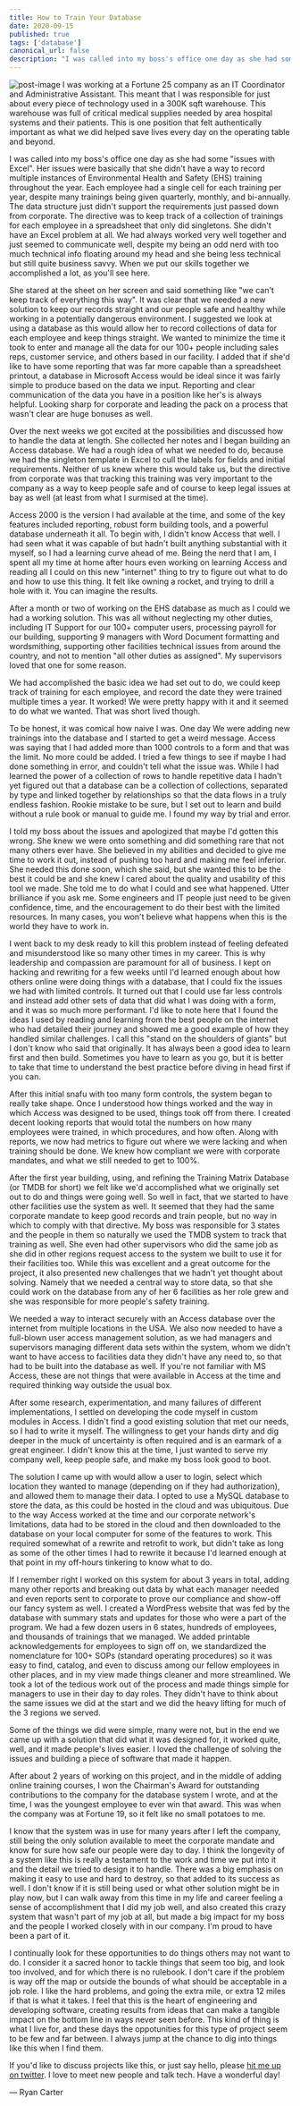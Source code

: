 ```yaml
---
title: How to Train Your Database
date: 2020-09-15
published: true
tags: ['database']
canonical_url: false
description: "I was called into my boss's office one day as she had some \"issues with Excel\". Her issues were basically that she didn't have a way to record multiple instances of Environmental Health and Safety (EHS) training throughout the year. The data structure just didn't support the requirements just passed down from corporate. She didn't have an Excel problem at all. It was clear that we needed a new solution to keep our records straight and our people safe and healthy while working in a potentially dangerous environment. I suggested we look at using a database..."
---
```

![post-image](./images/fabio-oyXis2kALVg-unsplash.jpg)
I was working at a Fortune 25 company as an IT Coordinator and Administrative Assistant. This meant that I was responsible for just about every piece of technology used in a 300K sqft warehouse. This warehouse was full of critical medical supplies needed by area hospital systems and their patients. This is one position that felt authentically important as what we did helped save lives every day on the operating table and beyond.

I was called into my boss's office one day as she had some "issues with Excel". Her issues were basically that she didn't have a way to record multiple instances of Environmental Health and Safety (EHS) training throughout the year. Each employee had a single cell for each training per year, despite many trainings being given quarterly, monthly, and bi-annually. The data structure just didn't support the requirements just passed down from corporate. The directive was to keep track of a collection of trainings for each employee in a spreadsheet that only did singletons. She didn't have an Excel problem at all. We had always worked very well together and just seemed to communicate well, despite my being an odd nerd with too much technical info floating around my head and she being less technical but still quite business savvy. When we put our skills together we accomplished a lot, as you'll see here.

She stared at the sheet on her screen and said something like "we can't keep track of everything this way". It was clear that we needed a new solution to keep our records straight and our people safe and healthy while working in a potentially dangerous environment. I suggested we look at using a database as this would allow her to record collections of data for each employee and keep things straight. We wanted to minimize the time it took to enter and manage all the data for our 100+ people including sales reps, customer service, and others based in our facility. I added that if she'd like to have some reporting that was far more capable than a spreadsheet printout, a database in Microsoft Access would be ideal since it was fairly simple to produce based on the data we input. Reporting and clear communication of the data you have in a position like her's is always helpful. Looking sharp for corporate and leading the pack on  a process that wasn't clear are huge bonuses as well. 

Over the next weeks we got excited at the possibilities and discussed how to handle the data at length. She collected her notes and I began building an Access database. We had a rough idea of what we needed to do, because we had the singleton template in Excel to cull the labels for fields and initial requirements. Neither of us knew where this would take us, but the directive from corporate was that tracking this training was very important to the company as a way to keep people safe and of course to keep legal issues at bay as well (at least from what I surmised at the time). 

Access 2000 is the version I had available at the time, and some of the key features included reporting, robust form building tools, and a powerful database underneath it all. To begin with, I didn't know Access that well. I had seen what it was capable of but hadn't built anything substantial with it myself, so I had a learning curve ahead of me. Being the nerd that I am, I spent all my time at home after hours even working on learning Access and reading all I could on this new "internet" thing to try to figure out what to do and how to use this thing. It felt like owning a rocket, and trying to drill a hole with it. You can imagine the results.

After a month or two of working on the EHS database as much as I could we had a working solution. This was all without neglecting my other duties, including IT Support for our 100+ computer users, processing payroll for our building, supporting 9 managers with Word Document formatting and wordsmithing, supporting other facilities technical issues from around the country, and not to mention "all other duties as assigned". My supervisors loved that one for some reason.

We had accomplished the basic idea we had set out to do, we could keep track of training for each employee, and record the date they were trained multiple times a year. It worked! We were pretty happy with it and it seemed to do what we wanted. That was short lived though.

To be honest, it was comical how naive I was. One day We were adding new trainings into the database and I started to get a weird message. Access was saying that I had added more than 1000 controls to a form and that was the limit. No more could be added. I tried a few things to see if maybe I had done something in error, and couldn't tell what the issue was. While I had learned the power of a collection of rows to handle repetitive data I hadn't yet figured out that a database can be a collection of collections, separated by type and linked together by relationships so that the data flows in a truly endless fashion. Rookie mistake to be sure, but I set out to learn and build without a rule book or manual to guide me. I found my way by trial and error.

I told my boss about the issues and apologized that maybe I'd gotten this wrong. She knew we were onto something and did something rare that not many others ever have. She believed in my abilities and decided to give me time to work it out, instead of pushing too hard and making me feel inferior. She needed this done soon, which she said, but she wanted this to be the best it could be and she knew I cared about the quality and usability of this tool we made. She told me to do what I could and see what happened. Utter brilliance if you ask me. Some engineers and IT people just need to be given confidence, time, and the encouragement to do their best with the limited resources. In many cases, you won't believe what happens when this is the world they have to work in.

I went back to my desk ready to kill this problem instead of feeling defeated and misunderstood like so many other times in my career. This is why leadership and compassion are paramount for all of business. I kept on hacking and rewriting for a few weeks until I'd learned enough about how others online were doing things with a database, that I could fix the issues we had with limited controls. It turned out that I could use far less controls and instead add other sets of data that did what I was doing with a form, and it was so much more performant. I'd like to note here that I found the ideas I used by reading and learning from the best people on the internet who had detailed their journey and showed me a good example of how they handled similar challenges. I call this "stand on the shoulders of giants" but I don't know who said that originally. It has always been a good idea to learn first and then build. Sometimes you have to learn as you go, but it is better to take that time to understand the best practice before diving in head first if you can.

After this initial snafu with too many form controls, the system began to really take shape. Once I understood how things worked and the way in which Access was designed to be used, things took off from there. I created decent looking reports that would total the numbers on how many employees were trained, in which procedures, and how often. Along with reports, we now had metrics to figure out where we were lacking and when training should be done. We knew how compliant we were with corporate mandates, and what we still needed to get to 100%. 

After the first year building, using, and refining the Training Matrix Database (or TMDB for short) we felt like we'd accomplished what we originally set out to do and things were going well. So well in fact, that we started to have other facilities use the system as well. It seemed that they had the same corporate mandate to keep good records and train people, but no way in which to comply with that directive. My boss was responsible for 3 states and the people in them so naturally we used the TMDB system to track that training as well. She even had other supervisors who did the same job as she did in other regions request access to the system we built to use it for their facilities too. While this was excellent and a great outcome for the project, it also presented new challenges that we hadn't yet thought about solving. Namely that we needed a central way to store data, so that she could work on the database from any of her 6 facilities as her role grew and she was responsible for more people's safety training.

We needed a way to interact securely with an Access database over the internet from multiple locations in the USA. We also now needed to have a full-blown user access management solution, as we had managers and supervisors managing different data sets within the system, whom we didn't want to have access to facilities data they didn't have any need to, so that had to be built into the database as well. If you're not familiar with MS Access, these are not things that were available in Access at the time and required thinking way outside the usual box. 

After some research, experimentation, and many failures of different implementations, I settled on developing the code myself in custom modules in Access. I didn't find a good existing solution that met our needs, so I had to write it myself. The willingness to get your hands dirty and dig deeper in the muck of uncertainty is often required and is an earmark of a great engineer. I didn't know this at the time, I just wanted to serve my company well, keep people safe, and make my boss look good to boot. 

The solution I came up with would allow a user to login, select which location they wanted to manage (depending on if they had authorization), and allowed them to manage their data. I opted to use a MySQL database to store the data, as this could be hosted in the cloud and was ubiquitous. Due to the way Access worked at the time and our corporate network's limitations, data had to be stored in the cloud and then downloaded to the database on your local computer for some of the features to work. This required somewhat of a rewrite and retrofit to work, but didn't take as long as some of the other times I had to rewrite it because I'd learned enough at that point in my off-hours tinkering to know what to do. 

If I remember right I worked on this system for about 3 years in total, adding many other reports and breaking out data by what each manager needed and even reports sent to corporate to prove our compliance and show-off our fancy system as well. I created a WordPress website that was fed by the database with summary stats and updates for those who were a part of the program. We had a few dozen users in 6 states, hundreds of employees, and thousands of trainings that we managed. We added printable acknowledgements for employees to sign off on, we standardized the nomenclature for 100+ SOPs (standard operating procedures) so it was easy to find, catalog, and even to discuss among our fellow employees in other places, and in my view made things cleaner and more streamlined. We took a lot of the tedious work out of the process and made things simple for managers to use in their day to day roles. They didn't have to think about the same issues we did at the start and we did the heavy lifting for much of the 3 regions we served.

Some of the things we did were simple, many were not, but in the end we came up with a solution that did what it was designed for, it worked quite, well, and it made people's lives easier. I loved the challenge of solving the issues and building a piece of software that made it happen. 

After about 2 years of working on this project, and in the middle of adding online training courses, I won the Chairman's Award for outstanding contributions to the company for the database system I wrote, and at the time, I was the youngest employee to ever win that award. This was when the company was at Fortune 19, so it felt like no small potatoes to me. 

I know that the system was in use for many years after I left the company, still being the only solution available to meet the corporate mandate and know for sure how safe our people were day to day. I think the longevity of a system like this is really a testament to the work and time we put into it and the detail we tried to design it to handle. There was a big emphasis on making it easy to use and hard to destroy, so that added to its success as well. I don't know if it is still being used or what other solution might be in play now, but I can walk away from this time in my life and career feeling a sense of accomplishment that I did my job well, and also created this crazy system that wasn't part of my job at all, but made a big impact for my boss and the people I worked closely with in our company. I'm proud to have been a part of it.

I continually look for these opportunities to do things others may not want to do. I consider it a sacred honor to tackle things that seem too big, and look too involved, and for which there is no rulebook. I don't care if the problem is way off the map or outside the bounds of what should be acceptable in a job role. I like the hard problems, and going the extra mile, or extra 12 miles if that is what it takes. I feel that this is the heart of engineering and developing software, creating results from ideas that can make a tangible impact on the bottom line in ways never seen before. This kind of thing is what I live for, and these days the oppotunities for this type of project seem to be few and far between. I always jump at the chance to dig into things like this when I find them. 

If you'd like to discuss projects like this, or just say hello, please [hit me up on twitter](http://twitter.com/copypastepray). I love to meet new people and talk tech. Have a wonderful day!

&mdash; Ryan Carter